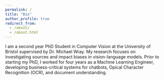```yaml
---
permalink: /
title: "Bio"
author_profile: true
redirect_from: 
  - /about/
  - /about.html
---
```


I am a second year PhD Student in Computer Vision at the University of Bristol supervised by Dr. Michael Wray. My research focuses on investigating sources and impact biases in vision-language models. Prior to starting my PhD, I worked for four years as a Machine Learning Engineer, developing business-critical systems for chatbots, Opical Character Recognition (OCR), and document understanding.
